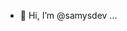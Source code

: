 - 👋 Hi, I’m @samysdev ... 


<!---
samysdev/samysdev is a ✨ special ✨ repository because its `README.md` (this file) appears on your GitHub profile.
You can click the Preview link to take a look at your changes.
--->
